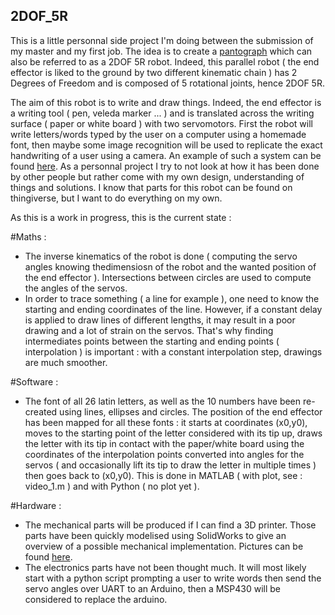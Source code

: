 ## 2DOF_5R

This is a little personnal side project I'm doing between the submission of my master and my first job.
The idea is to create a [pantograph](http://hades.mech.northwestern.edu/images/c/c1/PantographDimensions.png) which can also be referred to as a 2DOF 5R robot. Indeed, this parallel robot ( the end effector is liked to the ground by two different kinematic chain ) has 2 Degrees of Freedom and is composed of 5 rotational joints, hence 2DOF 5R.

The aim of this robot is to write and draw things. Indeed, the end effector is a writing tool ( pen, veleda marker ... ) and is translated across the writing surface ( paper or white board ) with two servomotors. First the robot will write letters/words typed by the user on a computer using a homemade font, then maybe some image recognition will be used to replicate the exact handwriting of a user using a camera. An example of such a system can be found [here](http://i.imgur.com/UJkJNk8.gifv). As a personnal project I try to not look at how it has been done by other people but rather come with my own design, understanding of things and solutions. I know that parts for this robot can be found on thingiverse, but I want to do everything on my own.

As this is a work in progress, this is the current state :

#Maths :
* The inverse kinematics of the robot is done ( computing the servo angles knowing thedimensiosn of the robot and the wanted position of the end effector ). Intersections between circles are used to compute the angles of the servos.
* In order to trace something ( a line for example ), one need to know the starting and ending coordinates of the line. However, if a constant delay is applied to draw lines of different lengths, it may result in a poor drawing and a lot of strain on the servos. That's why finding intermediates points between the starting and ending points ( interpolation ) is important : with a constant interpolation step, drawings are much smoother. 

#Software :
* The font of all 26 latin letters, as well as the 10 numbers have been re-created using lines, ellipses and circles. The position of the end effector has been mapped for all these fonts : it starts at coordinates (x0,y0), moves to the starting point of the letter considered with its tip up, draws the letter with its tip in contact with the paper/white board using the coordinates of the interpolation points converted into angles for the servos ( and occasionally lift its tip to draw the letter in multiple times ) then goes back to (x0,y0). This is done in MATLAB ( with plot, see : video_1.m ) and with Python ( no plot yet ). 

#Hardware :
* The mechanical parts will be produced if I can find a 3D printer. Those parts have been quickly modelised using SolidWorks to give an overview of a possible mechanical implementation. Pictures can be found [here](http://imgur.com/a/QoGaD).
* The electronics parts have not been thought much. It will most likely start with a python script prompting a user to write words then send the servo angles over UART to an Arduino, then a MSP430 will be considered to replace the arduino.
